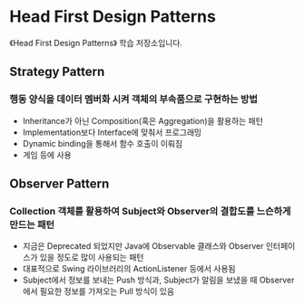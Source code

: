 # Head First Design Patterns
《Head First Design Patterns》 학습 저장소입니다.

## Strategy Pattern
### 행동 양식을 데이터 멤버화 시켜 객체의 부속품으로 구현하는 방법
- Inheritance가 아닌 Composition(혹은 Aggregation)을 활용하는 패턴
- Implementation보다 Interface에 맞춰서 프로그래밍
- Dynamic binding을 통해서 함수 호출이 이뤄짐
- 게임 등에 사용

## Observer Pattern
### Collection 객체를 활용하여 Subject와 Observer의 결합도를 느슨하게 만드는 패턴
- 지금은 Deprecated 되었지만 Java에 Observable 클래스와 Observer 인터페이스가 있을 정도로 많이 사용되는 패턴
- 대표적으로 Swing 라이브러리의 ActionListener 등에서 사용됨
- Subject에서 정보를 보내는 Push 방식과, Subject가 알림을 보냈을 때 Observer에서 필요한 정보를 가져오는 Pull 방식이 있음
